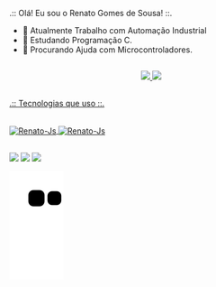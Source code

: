 .:: Olá! Eu sou o Renato Gomes de Sousa! ::.

- 🔭 Atualmente Trabalho com Automação Industrial
- 🌱 Estudando Programação C.
- 🤔 Procurando Ajuda com Microcontroladores.

##

<div align="center">
  <a href="https://github.com/RenatoEngineer">
  <img height="180em" src="https://github-readme-stats.vercel.app/api?username=RenatoEngineer&show_icons=true&theme=merko&include_all_commits=true&count_private=true"/>
  <img height="180em" src="https://github-readme-stats.vercel.app/api/top-langs/?username=RenatoEngineer&layout=compact&langs_count=7&theme=merko"/>
</div>

  ##
  .:: Tecnologias que uso ::.
  
  <div style="display: inline_block"><br>
  <img align="center" alt="Renato-Js" height="30" width="40" src="https://cdn.jsdelivr.net/gh/devicons/devicon/icons/c/c-plain.svg">
  <img align="center" alt="Renato-Js" height="30" width="40" src="https://cdn.jsdelivr.net/gh/devicons/devicon/icons/embeddedc/embeddedc-original-wordmark.svg">
</div>
  
</div>
  
  ##
 
<div>
<a href = "mailto:renattoengineer@gmail.com"><img src="https://img.shields.io/badge/Gmail-D14836?style=for-the-badge&logo=gmail&logoColor=white" target="_blank"></a>
<a href="https://www.linkedin.com/in/renatoengineer" target="_blank"><img src="https://img.shields.io/badge/-LinkedIn-%230077B5?style=for-the-badge&logo=linkedin&logoColor=white" target="_blank"></a>
<a href="https://instagram.com/renatoengineer" target="_blank"><img src="https://img.shields.io/badge/-Instagram-%23E4405F?style=for-the-badge&logo=instagram&logoColor=white" target="_blank"></a> 

![snake gif](https://github.com/RenatoEngineer/RenatoEngineer/blob/output/github-contribution-grid-snake.svg)
</div>
